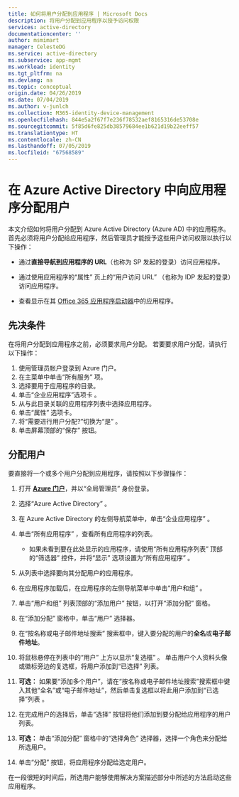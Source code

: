```yaml
---
title: 如何将用户分配到应用程序 | Microsoft Docs
description: 将用户分配到应用程序以授予访问权限
services: active-directory
documentationcenter: ''
author: msmimart
manager: CelesteDG
ms.service: active-directory
ms.subservice: app-mgmt
ms.workload: identity
ms.tgt_pltfrm: na
ms.devlang: na
ms.topic: conceptual
origin.date: 04/26/2019
ms.date: 07/04/2019
ms.author: v-junlch
ms.collection: M365-identity-device-management
ms.openlocfilehash: 844e5a2f67f7e236f78532aef8165316de53708e
ms.sourcegitcommit: 5f85d6fe825db38579684ee1b621d19b22eeff57
ms.translationtype: HT
ms.contentlocale: zh-CN
ms.lasthandoff: 07/05/2019
ms.locfileid: "67568589"
---
```

# <a name="assign-users-to-an-application-in-azure-active-directory"></a>在 Azure Active Directory 中向应用程序分配用户
本文介绍如何将用户分配到 Azure Active Directory (Azure AD) 中的应用程序。 首先必须将用户分配给应用程序，然后管理员才能授予这些用户访问权限以执行以下操作：

-   通过**直接导航到应用程序的 URL**（也称为 SP 发起的登录）访问应用程序。

-   通过使用应用程序的“属性”  页上的“用户访问 URL”  （也称为 IDP 发起的登录）访问应用程序。

-   查看显示在其 [Office 365 应用程序启动器](https://support.office.com/article/Meet-the-Office-365-app-launcher-79f12104-6fed-442f-96a0-eb089a3f476a)中的应用程序。

## <a name="prerequisites"></a>先决条件
在将用户分配到应用程序之前，必须要求用户分配。 若要要求用户分配，请执行以下操作：

1. 使用管理员帐户登录到 Azure 门户。
2. 在主菜单中单击“所有服务”  项。
3. 选择要用于应用程序的目录。
4. 单击“企业应用程序”选项卡  。
5. 从与此目录关联的应用程序列表中选择应用程序。
6. 单击“属性”  选项卡。
7. 将“需要进行用户分配?”切换为“是”  。
8. 单击屏幕顶部的“保存”  按钮。

## <a name="assign-users"></a>分配用户

要直接将一个或多个用户分配到应用程序，请按照以下步骤操作：

1.  打开 [**Azure 门户**](https://portal.azure.cn/)，并以“全局管理员”  身份登录。

2.  选择“Azure Active Directory”  。

4.  在 Azure Active Directory 的左侧导航菜单中，单击“企业应用程序”  。

5.  单击“所有应用程序”  ，查看所有应用程序的列表。

    * 如果未看到要在此处显示的应用程序，请使用“所有应用程序列表”  顶部的“筛选器”  控件，并将“显示”  选项设置为“所有应用程序”  。

6.  从列表中选择要向其分配用户的应用程序。

7.  在应用程序加载后，在应用程序的左侧导航菜单中单击“用户和组”  。

8.  单击“用户和组”  列表顶部的“添加用户”  按钮，以打开“添加分配”  窗格。

9.  在“添加分配”  窗格中，单击“用户”  选择器。

10. 在“按名称或电子邮件地址搜索”  搜索框中，键入要分配的用户的**全名**或**电子邮件地址**。

11. 将鼠标悬停在列表中的“用户”  上方以显示“复选框”  。 单击用户个人资料头像或徽标旁边的复选框，将用户添加到“已选择”  列表。

12. **可选：** 如果要“添加多个用户”，请在“按名称或电子邮件地址搜索”搜索框中键入其他“全名”或“电子邮件地址”，然后单击复选框以将此用户添加到“已选择”列表      。

13. 在完成用户的选择后，单击“选择”  按钮将他们添加到要分配给应用程序的用户列表。

14. **可选：** 单击“添加分配”  窗格中的“选择角色”  选择器，选择一个角色来分配给所选用户。

15. 单击“分配”  按钮，将应用程序分配给选定用户。

在一段很短的时间后，所选用户能够使用解决方案描述部分中所述的方法启动这些应用程序。

<!-- Update_Description: update metedata properties -->
